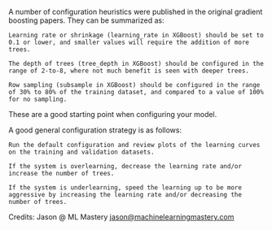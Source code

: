 A number of configuration heuristics were published in the original gradient boosting papers. They can be summarized as:

    Learning rate or shrinkage (learning_rate in XGBoost) should be set to 0.1 or lower, and smaller values will require the addition of more trees.
    
    The depth of trees (tree_depth in XGBoost) should be configured in the range of 2-to-8, where not much benefit is seen with deeper trees.
    
    Row sampling (subsample in XGBoost) should be configured in the range of 30% to 80% of the training dataset, and compared to a value of 100% for no sampling.

These are a good starting point when configuring your model.

A good general configuration strategy is as follows:

    Run the default configuration and review plots of the learning curves on the training and validation datasets.
    
    If the system is overlearning, decrease the learning rate and/or increase the number of trees.
    
    If the system is underlearning, speed the learning up to be more aggressive by increasing the learning rate and/or decreasing the number of trees.

Credits: Jason @ ML Mastery jason@machinelearningmastery.com
